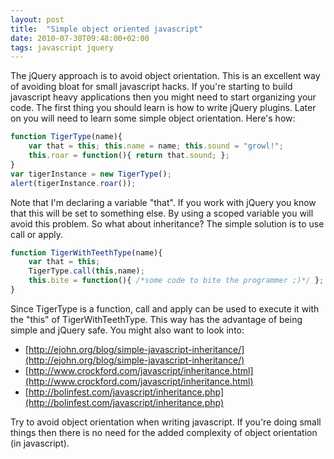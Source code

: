 ```yaml
---
layout: post
title:  "Simple object oriented javascript"
date: 2010-07-30T09:48:00+02:00
tags: javascript jquery
---
```


The jQuery approach is to avoid object orientation. This is an excellent way of avoiding bloat for small javascript hacks. If you're starting to build javascript heavy applications then you might need to start organizing your code. The first thing you should learn is how to write jQuery plugins. Later on you will need to learn some simple object orientation. Here's how:

~~~ javascript
function TigerType(name){
    var that = this; this.name = name; this.sound = "growl!";
    this.roar = function(){ return that.sound; };
}
var tigerInstance = new TigerType();
alert(tigerInstance.roar());
~~~

Note that I'm declaring a variable "that". If you work with jQuery you know that this will be set to something else. By using a scoped variable you will avoid this problem.
So what about inheritance? The simple solution is to use call or apply.

~~~ javascript
function TigerWithTeethType(name){
    var that = this;
    TigerType.call(this,name);
    this.bite = function(){ /*some code to bite the programmer ;)*/ };
}
~~~

Since TigerType is a function, call and apply can be used to execute it with the "this" of TigerWithTeethType. This way has the advantage of being simple and jQuery safe.
You might also want to look into:
- [http://ejohn.org/blog/simple-javascript-inheritance/](http://ejohn.org/blog/simple-javascript-inheritance/)
- [http://www.crockford.com/javascript/inheritance.html](http://www.crockford.com/javascript/inheritance.html)
- [http://bolinfest.com/javascript/inheritance.php](http://bolinfest.com/javascript/inheritance.php)

Try to avoid object orientation when writing javascript. If you're doing small things then there is no need for the added complexity of object orientation (in javascript). 
